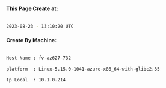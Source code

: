 
   
#### This Page Create at:

```bash

2023-08-23 - 13:10:20 UTC

```

#### Create By Machine:

```bash

Host Name : fv-az627-732

platform  : Linux-5.15.0-1041-azure-x86_64-with-glibc2.35

Ip Local  : 10.1.0.214

```


